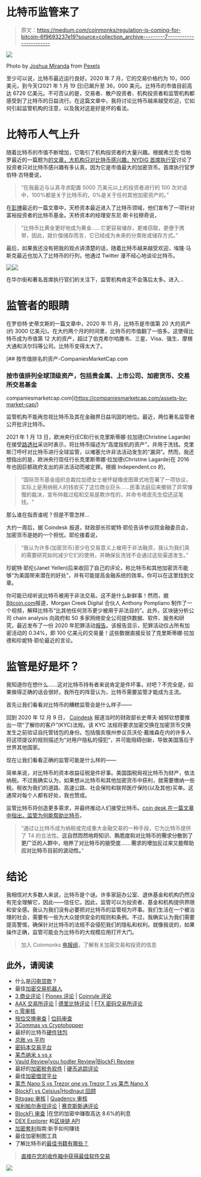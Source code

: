 # 比特币监管来了

> 原文：<https://medium.com/coinmonks/regulation-is-coming-for-bitcoin-6f9693237e19?source=collection_archive---------7----------------------->

![](img/3c43ab06450f2f043a896526a35078c1.png)

Photo by [Joshua Miranda](https://www.pexels.com/@joshuamiranda?utm_content=attributionCopyText&utm_medium=referral&utm_source=pexels) from [Pexels](https://www.pexels.com/photo/similar-cubes-with-rules-inscription-on-windowsill-in-building-4027658/?utm_content=attributionCopyText&utm_medium=referral&utm_source=pexels)

至少可以说，比特币最近运行良好。2020 年 7 月，它的交易价格约为 10，000 美元，到今天(2021 年 1 月 19 日)已飙升至 36，000 美元。比特币的市值目前高达 6726 亿美元。不可否认的是，交易者、散户投资者、机构投资者和监管机构都感受到了比特币的日益流行。在这篇文章中，我将讨论比特币越来越受欢迎，它如何引起监管机构的注意，以及我对这是好是坏的看法。

# **比特币人气上升**

随着比特币的市值不断增加，它吸引了机构投资者的大量兴趣。根据弗兰克·恰帕罗最近的一篇题为[的文章，大机构只对比特币感兴趣，NYDIG 首席执行官](https://www.theblockcrypto.com/linked/91500/big-institutions-are-only-interested-in-bitcoin-says-nydig-ceo)讨论了投资者只对比特币感兴趣有多认真，因为它是市值最大的加密货币。首席执行官罗伯特·古特曼说，

> “在我最近与认真寻求配置 5000 万美元以上的投资者进行的 100 次对话中，100%都是关于比特币的，0%是关于任何其他加密资产的。”

在[彭博](https://www.bloomberg.com/news/articles/2021-01-05/scaramucci-sees-massive-gains-for-bitcoin-in-comparison-to-gold)最近的一篇文章中，天桥资本最近进入了比特币领域，他们宣布了一项针对富裕投资者的比特币基金。天桥资本的经理安东尼·斯卡拉穆奇说，

> “比特币比黄金更好地成为黄金……它更容易储存，更难窃取，更便于携带，因此，就价值储存而言，它已经成为未来的分类账或储存方式。”

最后，如果我还没有把我的观点讲清楚的话，随着比特币越来越受欢迎，埃隆·马斯克最近也加入了比特币的行列，他通过 Twitter 漫不经心地谈论比特币。

![](img/285d92bd20928a0c48a1395320ed7e1d.png)![](img/529e93828b07ff2426f5edb9cee7277e.png)

在华尔街和著名首席执行官们的关注下，监管机构肯定不会落后太多。进入…

# **监管者的眼睛**

在罗伯特·史蒂文斯的一篇文章中，2020 年 11 月，比特币是市值第 20 大的资产(约 3000 亿美元)。在大约两个月的时间里，比特币的市值翻了一倍多。这使得比特币成为市值第 12 大的资产，超过了伯克希尔哈撒韦、三星、Visa、强生、摩根大通和沃尔玛等公司。比特币变得太大了。

[](https://companiesmarketcap.com/assets-by-market-cap/) [## 按市值排名的资产-CompaniesMarketCap.com

### 按市值排列全球顶级资产，包括贵金属、上市公司、加密货币、交易所交易基金

companiesmarketcap.com](https://companiesmarketcap.com/assets-by-market-cap/) 

监管机构不能再忽视比特币及其在金融界日益巩固的地位。最近，两位著名监管者公开批评比特币。

2021 年 1 月 13 日，欧洲央行(ECB)行长克里斯蒂娜·拉加德(Christine Lagarde)在接受[路透社](https://www.reuters.com/article/us-crypto-currency-ecb/ecbs-lagarde-calls-for-regulating-bitcoins-funny-business-idUSKBN29I1B1?rpc=401&)采访时表示，将比特币描述为“高度投机的资产”，并用于洗钱。克里斯汀呼吁对比特币进行全球监管，以堵塞允许非法活动发生的“漏洞”。然而，我还想指出的是，欧洲央行现任行长克里斯蒂娜·拉加德(Christine Lagarde)在 2016 年也因巨额政府支出的非法活动而被定罪。根据 Independent.co 的，

> “国际货币基金组织总裁拉加德女士被怀疑橡皮图章式地签署了一项协议，实际上是用纳税人的钱收买了这位商业巨头……民事法庭后来撤销了异常慷慨的裁决，宣布仲裁过程和交易是欺诈性的，并命令塔皮先生偿还这笔钱。"

那么谁在指责谁呢？但是不管怎样…

大约一周后，据 Coindesk 报道，财政部长珍妮特·耶伦告诉参议院金融委员会，加密货币是她的一个担忧。耶伦接着说，

> “我认为许多(加密货币)至少在交易意义上被用于非法融资，我认为我们真的需要研究如何减少它们的使用，并确保反洗钱不会通过这些渠道发生。”

珍妮特·耶伦(Janet Yellen)后来收回了自己的评论，称比特币和其他加密货币能够“为美国带来潜在的好处”，并有可能提高金融系统的效率。你可以在这里找到文章。

你可能已经听说比特币被用于非法交易。这不是什么新鲜事！然而，据[Bitcoin.com](https://news.bitcoin.com/ecb-christine-lagarde-global-bitcoin-regulation-btc/#:~:text=While%20serving%20as%20the%20managing%20director%20at%20the,made%20while%20she%20served%20as%20France%E2%80%99s%20finance%20)报道，Morgan Creek Digital 合伙人 Anthony Pompliano 制作了一个视频，解释比特币“比其他任何货币更少被用于非法目的”。此外，区块链分析公司 chain analysis 向政府和 50 多家网络安全公司提供数据、软件、服务和研究，最近发布了一份 2020 年犯罪活动[报告](https://blog.chainalysis.com/reports/cryptocurrency-crime-2020-report)。该报告显示，犯罪活动仅占所有加密活动的 0.34%，即 100 亿美元的交易量！这些数据直接反驳了克里斯蒂娜·拉加德和珍妮特·耶伦最近的言论。

# **监管是好是坏？**

我知道你在想什么……这对比特币持有者来说肯定是件坏事，对吧？不完全是，如果做得正确的话会很好。我所在的阵营认为，比特币需要监管才能成为主流。

首先让我们看看对比特币的糟糕监管会是什么样子——

回到 2020 年 12 月 9 日， [Coindesk](https://www.coindesk.com/us-lawmakers-tell-mnuchin-to-back-off-from-potential-crypto-wallet-regs) 报道当时的财政部长史蒂夫·姆努钦想要推出一项“了解你的客户”(KYC)法规。该 KYC 法规将要求加密交换在加密货币交换发生之前验证自托管钱包的身份。包括俄亥俄州参议员沃伦·戴维森在内的许多人将这项提议的规则描述为“对用户隐私的侵犯”，并可能阻碍创新，导致美国落后于世界其他国家。

现在让我们看看正确的监管可能是什么样的——

简单来说，对比特币的资本收益征税是件好事。美国国税局视比特币为财产，依法纳税。不过我确实认为，如果想从比特币和其他加密货币中获利，就需要缴纳一些税。税收为我们的道路、高速公路、社会保险和联邦医疗保险(以及其他)买单。这通常对每个人都有好处，我也赞成。

监管比特币将创造更多需求，并最终推动人们接受比特币。[coin desk 在一篇文章中指出，监管为何能帮助比特币](https://www.coindesk.com/regulation-help-bitcoin)，

> “通过让比特币成为纳税或完成重大金融交易的一种手段，它为比特币提供了 T4 的合法性。**这自然而然地将知识、熟悉度和对比特币的需求分散到了更广泛的人群中，培养了对比特币的接受度……需求的增加反过来又能帮助应对比特币目前的波动性。**”

# 结论

我相信对大多数人来说，比特币是个谜。许多家庭办公室、退休基金和机构仍然没有完全理解它，因此——信任它。因此，监管可以为投资者、基金和机构提供界限和安全感。我认为我们没有必要把对比特币的监管视为坏事。我们生活在一个被治理的社会，需要有一些为大众提供安全的规则和条例。不过，我确实认为我们需要提高警惕，确保针对比特币的法规不会侵犯我们的隐私和权利。就像我说的，如果操作正确，监管可能会为比特币的大规模应用打开大门。

> 加入 Coinmonks [电报组](https://t.me/joinchat/EPmjKpNYwRMsBI4p)，了解有关加密交易和投资的信息

## 此外，请阅读

*   什么是[闪电贷款](https://blog.coincodecap.com/what-are-flash-loans-on-ethereum)？
*   最佳[加密交易机器人](/coinmonks/crypto-trading-bot-c2ffce8acb2a)
*   [3 商业评论](/coinmonks/3commas-review-an-excellent-crypto-trading-bot-2020-1313a58bec92) | [Pionex 评论](/coinmonks/pionex-review-exchange-with-crypto-trading-bot-1e459d0191ea) | [Coinrule 评论](https://blog.coincodecap.com/coinrule-review-a-perfect-trading-bot)
*   [AAX 交易所评论](/coinmonks/aax-exchange-review-2021-67c5ea09330c) | [德里比特评论](/coinmonks/deribit-review-options-fees-apis-and-testnet-2ca16c4bbdb2) | [FTX 密码交易所评论](/coinmonks/ftx-crypto-exchange-review-53664ac1198f)
*   [n 零审核](/coinmonks/ngrave-zero-review-c465cf8307fc)
*   [按位交换审查](/coinmonks/bybit-exchange-review-dbd570019b71) | [位码审查](https://blog.coincodecap.com/bityard-reivew)
*   [3Commas vs Cryptohopper](/coinmonks/3commas-vs-pionex-vs-cryptohopper-best-crypto-bot-6a98d2baa203)
*   最好的比特币[硬件钱包](/coinmonks/the-best-cryptocurrency-hardware-wallets-of-2020-e28b1c124069?source=friends_link&sk=324dd9ff8556ab578d71e7ad7658ad7c)
*   [总账 vs 平均](https://blog.coincodecap.com/ngrave-vs-ledger)
*   [密码本交易平台](/coinmonks/top-10-crypto-copy-trading-platforms-for-beginners-d0c37c7d698c)
*   [莱杰纳米 s vs x](https://blog.coincodecap.com/ledger-nano-s-vs-x)
*   [Vauld Review](https://blog.coincodecap.com/vauld-review)|[you hodler Review](/coinmonks/youhodler-4-easy-ways-to-make-money-98969b9689f2)|[BlockFi Review](/coinmonks/blockfi-review-53096053c097)
*   最好的[加密税务软件](/coinmonks/best-crypto-tax-tool-for-my-money-72d4b430816b) | [硬币追踪评论](/coinmonks/cointracking-review-a-reliable-cryptocurrency-tax-software-5114e3eb5737)
*   最佳[加密借贷平台](/coinmonks/top-5-crypto-lending-platforms-in-2020-that-you-need-to-know-a1b675cec3fa)
*   [莱杰 Nano S vs Trezor one vs Trezor T vs 莱杰 Nano X](https://blog.coincodecap.com/ledger-nano-s-vs-trezor-one-ledger-nano-x-trezor-t)
*   [BlockFi vs Celsius](/coinmonks/blockfi-vs-celsius-vs-hodlnaut-8a1cc8c26630)|[Hodlnaut 回顾](https://blog.coincodecap.com/hodlnaut-review)
*   [Bitsgap 审核](/coinmonks/bitsgap-review-a-crypto-trading-bot-that-makes-easy-money-a5d88a336df2) | [Quadency 审核](/coinmonks/quadency-review-a-crypto-trading-automation-platform-3068eaa374e1)
*   [埃利帕尔泰坦评论](/coinmonks/ellipal-titan-review-85e9071dd029) | [赛克斯斯通评论](https://blog.coincodecap.com/secux-stone-hardware-wallet-review)
*   [BlockFi 审查](/coinmonks/blockfi-review-53096053c097) |在您的加密中赚取高达 8.6%的利息
*   [DEX Explorer](https://explorer.bitquery.io/ethereum/dex) 和[区块链 API](https://explorer.bitquery.io/graphql)
*   [加密套利](/coinmonks/crypto-arbitrage-guide-how-to-make-money-as-a-beginner-62bfe5c868f6)指南:新手如何赚钱
*   最佳加密制图工具
*   了解比特币的[最佳书籍有哪些？](/coinmonks/what-are-the-best-books-to-learn-bitcoin-409aeb9aff4b)

> [直接在您的收件箱中获得最佳软件交易](/coinmonks/newsletters/coinmonks)

[![](img/160ce73bd06d46c2250251e7d5969f9d.png)](https://medium.com/coinmonks/newsletters/coinmonks)